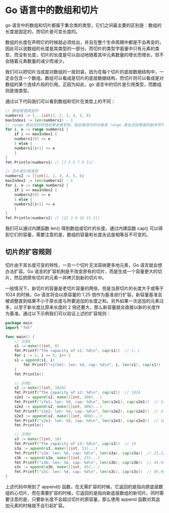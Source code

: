 ﻿# Go 语言中的数组和切片

go 语言中的数组和切片都属于集合类的类型，它们之间最主要的区别是：数组的长度是固定的，而切片是可变长度的。

数组的长度在声明它的时候就必须给出，并且在整个生命周期中都是不会再变的，因此可以说数组的长度是其类型的一部分。而切片的类型字面量中只有元素的类型，而没有长度，切片的长度是可以自动地随着其中元素数量的增长而增长，但不会随着元素数量的减少而减少。

我们可以把切片当成是对数组的一层封装，因为在每个切片的底层数据结构中，一定会包含一个数组。数组可以看成是切片的底层数据结构，而切片则可以看成是对数组的某个连续片段的引用。正因为如此，go 语言中的切片是引用类型，而数组则是值类型。

通过以下代码我们可以看到数组和切片在类型上的不同：
```go
// 数组是值类型的
numbers1 := [...]int{1, 2, 3, 4, 5, 6}
maxIndex1 := len(numbers1) - 1
// range 表达式的求值结果会被复制，因此被迭代的对象是 range 表达式结果值的副本而不是原值
for i, e := range numbers1 {
    if i == maxIndex1 {
	numbers1[0] += e
    } else {
	numbers1[i+1] += e
    }
}
fmt.Println(numbers1) // [7 3 5 7 9 11]

// 切片是引用类型
numbers2 := []int{1, 2, 3, 4, 5, 6}
maxIndex2 := len(numbers2) - 1
for i, e := range numbers2 {
    if i == maxIndex2 {
	numbers2[0] += e
    } else {
	numbers2[i+1] += e
    }
}
fmt.Println(numbers2) // [22 3 6 10 15 21]
```

我们可以通过内建函数 len() 得到数组或切片的长度，通过内建函数 cap() 可以得到它们的容量，需要注意的是，数组的容量和长度永远是相等且不可变的。

## 切片的扩容规则
切片由于其长度可变的特性，一旦一个切片无法容纳更多地元素，Go 语言就会想办法扩容。Go 语言的扩容机制是不改变原有的切片，而是生成一个容量更大的切片，然后把原有切片的元素一并拷贝到新的切片中。

一般情况下，新切片的容量是老切片容量的两倍，但是当原切片的长度大于或等于 1024 的时候，Go 语言将会以原容量的 1.25 倍作为基准进行扩容。新容量基准会被调整直到结果不小于原长度与所要追加的长度之和。另外如果一次追加的元素过多，以至于新长度比原来长度的 2 倍还要大，那么新容量就会直接以新的长度作为基准。通过以下示例我们可以验证上述的扩容规则：
```go
package main
import "fmt"

func main() {
    // 示例1
    s1 := make([]int, 0)
    fmt.Printf("The capacity of s1: %d\n", cap(s1))  // 1，1
    for i := 1; i <= 5; i++ {
	s1 = append(s1, i)
	    fmt.Printf("s1(%d): len: %d, cap: %d\n", i, len(s1), cap(s1))
    }
    fmt.Println()

    // 示例2
    s2 := make([]int, 1024)
    fmt.Printf("The capacity of s2: %d\n", cap(s2))  // 1024
    s2e1 := append(s2, make([]int, 200)...)
    fmt.Printf("s7e1: len: %d, cap: %d\n", len(s2e1), cap(s2e1))  // 1224（1024+200），1280（1024*1.25）
    s2e2 := append(s2, make([]int, 400)...)
    fmt.Printf("s2e2: len: %d, cap: %d\n", len(s2e2), cap(s2e2))  // 1424，1696
    s2e3 := append(s2, make([]int, 600)...)
    fmt.Printf("s2e3: len: %d, cap: %d\n", len(s2e3), cap(s2e3))  // 1624,2048
    fmt.Println()

    // 示例3
    s3 := make([]int, 10)
    fmt.Printf("The capacity of s3: %d\n", cap(s3))  // 10
    s3a := append(s3, make([]int, 11)...)
    fmt.Printf("s3a: len: %d, cap: %d\n", len(s3a), cap(s3a))  // 21,22
    s3b := append(s3a, make([]int, 23)...)
    fmt.Printf("s3b: len: %d, cap: %d\n", len(s3b), cap(s3b))  // 44,44
    s3c := append(s3b, make([]int, 45)...)
    fmt.Printf("s3c: len: %d, cap: %d\n", len(s3c), cap(s3c))  // 89,96
}
```

上述代码中用到了 append() 函数，在无需扩容的时候，它返回的是指向原底层数组的心切片，而在需要扩容的时候，它返回的是指向新底层数组的新切片。同时需要注意的是，只要新长度不会超过切片的原容量，那么使用 append 函数对其追加元素的时候就不会引起扩容。
